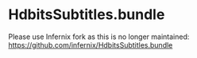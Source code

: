 # HdbitsSubtitles.bundle
Please use Infernix fork as this is no longer maintained:
https://github.com/infernix/HdbitsSubtitles.bundle
